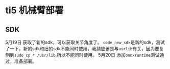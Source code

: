 # ti5 机械臂部署
## SDK
5月19日 
获取了新的sdk，可以获取关节角度了。
`code_new_sdk`是新的sdk，测试了一下，新的sdk和旧的sdk不能同时使用，我猜应该是与`usrlib`有关，因为要复制到`sudo cp * /usr/lib`,所以不能同时使用。
5月20日 
添加`onnxruntime`测试通过，准备部署。

